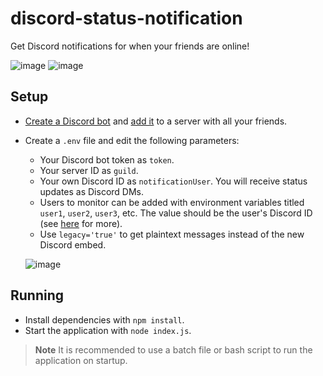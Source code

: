 # discord-status-notification

Get Discord notifications for when your friends are online!

![image](https://user-images.githubusercontent.com/62234360/225551303-6a671407-847b-4b01-b2d6-a7da703fc7b5.png)
![image](https://user-images.githubusercontent.com/62234360/225551415-7f8fd077-d687-4c74-bfc5-e93d11d5669b.png)

## Setup
- [Create a Discord bot](https://discordjs.guide/preparations/setting-up-a-bot-application.html#what-is-a-token-anyway) and [add it](https://discordjs.guide/preparations/adding-your-bot-to-servers.html#creating-and-using-your-invite-link) to a server with all your friends.

- Create a `.env` file and edit the following parameters:

  - Your Discord bot token as `token`.
  - Your server ID as `guild`.
  - Your own Discord ID as `notificationUser`. You will receive status updates as Discord DMs.
  - Users to monitor can be added with environment variables titled `user1`, `user2`, `user3`, etc. The value should be the user's Discord ID (see [here](https://support.discord.com/hc/en-us/articles/206346498-Where-can-I-find-my-User-Server-Message-ID-) for more).
  - Use `legacy='true'` to get plaintext messages instead of the new Discord embed.

  ![image](https://user-images.githubusercontent.com/62234360/225571170-a36c989a-2aa0-44b6-80de-350146ae2488.png)

## Running
- Install dependencies with `npm install`.
- Start the application with `node index.js`.
> **Note**
> It is recommended to use a batch file or bash script to run the application on startup.
